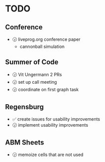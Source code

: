 
# TODO

## Conference

- 🕝 liveprog.org conference paper
    - cannonball simulation

## Summer of Code

- 🕝 Vit Ungermann 2 PRs
- 🕝 set up call meeting
- 🕝 coordinate on first graph task

## Regensburg

- ✅ create issues for usability improvements
- 🕝 implement usability improvements

## ABM Sheets

- 🕝 memoize cells that are not used